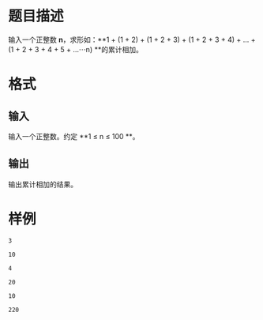 # 题目描述

输入一个正整数 **n**，求形如：**1 + (1 + 2) + (1 + 2 + 3) + (1 + 2 + 3 + 4) + … +(1 + 2 + 3 + 4 + 5 + …⋯n) **的累计相加。

# 格式

## 输入

输入一个正整数。约定 **1 ≤ n ≤ 100 **。

## 输出

输出累计相加的结果。

# 样例

```input1
3
```

```output1
10
```

```input2
4
```

```output2
20
```

```input3
10
```

```output3
220
```


